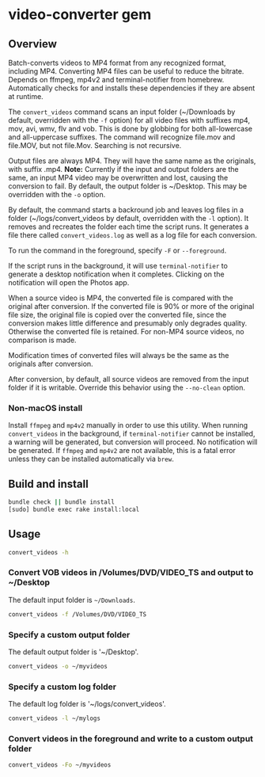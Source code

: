 # video-converter gem

## Overview

Batch-converts videos to MP4 format from any recognized format, including MP4.
Converting
MP4 files can be useful to reduce the bitrate. Depends on ffmpeg, mp4v2 and
terminal-notifier from homebrew. Automatically checks for and installs these
dependencies if they are absent at runtime.

The `convert_videos` command scans an input folder (~/Downloads by default,
overridden with the `-f` option) for all video files with
suffixes mp4, mov, avi, wmv, flv and vob. This is done by globbing for both
all-lowercase and all-uppercase suffixes. The command will recognize file.mov
and file.MOV, but not file.Mov. Searching is not recursive.

Output files are always MP4. They will have the same name as the originals, with
suffix .mp4. **Note:** Currently if the input and output folders are the same,
an input MP4 video may be overwritten and lost, causing the conversion
to fail. By default, the output folder
is ~/Desktop. This may be overridden with the `-o` option.

By default, the command starts a backround job and leaves log files in a folder
(~/logs/convert_videos by default, overridden with the `-l` option). It
removes and recreates the folder each time the script runs. It generates a file
there called `convert_videos.log` as well as a log file for each conversion.

To run the command in the foreground, specify `-F` or `--foreground`.

If the script runs in the background, it will use `terminal-notifier` to
generate a desktop notification when it completes. Clicking on the notification
will open the Photos app.

When a source video is MP4, the converted file is compared with the original
after conversion. If the converted file is 90% or more of the original file
size, the original file is copied over the converted file, since the conversion
makes little difference and presumably only degrades quality. Otherwise the
converted file is retained. For non-MP4 source videos, no comparison is made.

Modification times of converted files will always be the same as the originals
after conversion.

After conversion, by default, all source videos are removed from the input
folder if it is writable. Override this behavior using the `--no-clean` option.

### Non-macOS install

Install `ffmpeg` and `mp4v2` manually in order to use this utility. When
running `convert_videos` in the background, if `terminal-notifier` cannot be
installed, a warning will be generated, but conversion will proceed. No
notification will be generated. If `ffmpeg` and `mp4v2` are not available,
this is a fatal error unless they can be installed automatically via `brew`.

## Build and install

```bash
bundle check || bundle install
[sudo] bundle exec rake install:local
```

## Usage

```bash
convert_videos -h
```

### Convert VOB videos in /Volumes/DVD/VIDEO_TS and output to ~/Desktop

The default input folder is `~/Downloads`.

```bash
convert_videos -f /Volumes/DVD/VIDEO_TS
```

### Specify a custom output folder

The default output folder is '~/Desktop'.

```bash
convert_videos -o ~/myvideos
```

### Specify a custom log folder

The default log folder is '~/logs/convert_videos'.

```bash
convert_videos -l ~/mylogs
```

### Convert videos in the foreground and write to a custom output folder

```bash
convert_videos -Fo ~/myvideos
```
